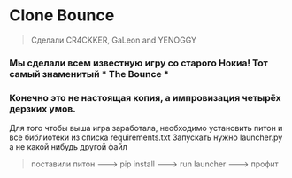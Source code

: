 # Clone Bounce
>Сделали CR4CKKER, GaLeon and YENOGGY

### Мы сделали всем известную игру со старого Нокиа! Тот самый знаменитый * The Bounce * ###
### Конечно это не настоящая копия, а импровизация четырёх дерзких умов. ###

Для того чтобы выша игра заработала, необходимо установить питон и все библиотеки из списка requirements.txt
Запускать нужно launcher.py а не какой нибудь другой файл

> поставили питон
---> pip install
---> run launcher
---> профит
